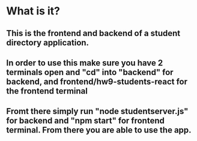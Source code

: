 # What is it?

## This is the frontend and backend of a student directory application.
## In order to use this make sure you have 2 terminals open and "cd" into "backend" for backend, and frontend/hw9-students-react for the frontend terminal
## Fromt there simply run "node studentserver.js" for backend and "npm start" for frontend terminal. From there you are able to use the app.
